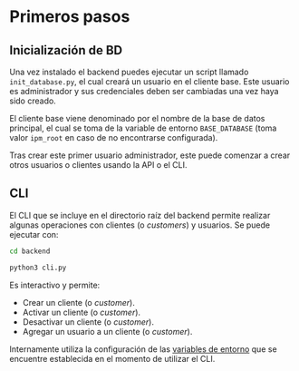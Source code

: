 # Primeros pasos

## Inicialización de BD

Una vez instalado el backend puedes ejecutar un script llamado `init_database.py`, el cual creará un usuario en el cliente base. Este usuario es administrador y sus credenciales deben ser cambiadas una vez haya sido creado.

El cliente base viene denominado por el nombre de la base de datos principal, el cual se toma de la variable de entorno `BASE_DATABASE` (toma valor `ipm_root` en caso de no encontrarse configurada).

Tras crear este primer usuario administrador, este puede comenzar a crear otros usuarios o clientes usando la API o el CLI.



## CLI

El CLI que se incluye en el directorio raíz del backend permite realizar algunas operaciones con clientes (o *customers*) y usuarios. Se puede ejecutar con:

```bash
cd backend

python3 cli.py
```

Es interactivo y permite:

- Crear un cliente (o *customer*).
- Activar un cliente (o *customer*).
- Desactivar un cliente (o *customer*).
- Agregar un usuario a un cliente (o *customer*).

Internamente utiliza la configuración de las [variables de entorno](env-vars.md) que se encuentre establecida en el momento de utilizar el CLI.
